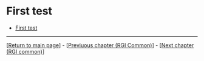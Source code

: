 # First test

- [First test](#first-test)




---

[[Return to main page](./main-page-nrt.md)] - [[Previuous chapter (RGI Common)](./rgi_common.md)] - [[Next chapter (RGI common)](./rgi_common.md)]